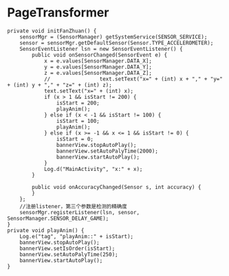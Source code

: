 # PageTransformer 

    private void initFanZhuan() {
        sensorMgr = (SensorManager) getSystemService(SENSOR_SERVICE);
        sensor = sensorMgr.getDefaultSensor(Sensor.TYPE_ACCELEROMETER);
        SensorEventListener lsn = new SensorEventListener() {
            public void onSensorChanged(SensorEvent e) {
                x = e.values[SensorManager.DATA_X];
                y = e.values[SensorManager.DATA_Y];
                z = e.values[SensorManager.DATA_Z];
                //                text.setText("x=" + (int) x + "," + "y=" + (int) y + "," + "z=" + (int) z);
                text.setText("x=" + (int) x);
                if (x > 1 && isStart != 200) {
                    isStart = 200;
                    playAnim();
                } else if (x < -1 && isStart != 100) {
                    isStart = 100;
                    playAnim();
                } else if (x >= -1 && x <= 1 && isStart != 0) {
                    isStart = 0;
                    bannerView.stopAutoPlay();
                    bannerView.setAutoPalyTime(2000);
                    bannerView.startAutoPlay();
                }
                Log.d("MainActivity", "x:" + x);
            }

            public void onAccuracyChanged(Sensor s, int accuracy) {
            }
        };
        //注册listener，第三个参数是检测的精确度
        sensorMgr.registerListener(lsn, sensor, SensorManager.SENSOR_DELAY_GAME);
    }
    private void playAnim() {
        Log.e("tag", "playAnim::" + isStart);
        bannerView.stopAutoPlay();
        bannerView.setIsOrder(isStart);
        bannerView.setAutoPalyTime(250);
        bannerView.startAutoPlay();
    }
